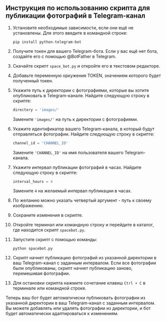 ## Инструкция по использованию скрипта для публикации фотографий в Telegram-канал

1. Установите необходимые зависимости, если они ещё не установлены. Для этого введите в командной строке:
   ```
   pip install python-telegram-bot
   ```

2. Получите токен для вашего Telegram-бота. Если у вас ещё нет бота, создайте его с помощью @BotFather в Telegram.

3. Скачайте скрипт `space_bot.py` и откройте его в текстовом редакторе.

4. Добавьте переменную оркужения TOKEN, значением которого будет полученный токен.

5. Укажите путь к директории с фотографиями, которые вы хотите опубликовать в Telegram-канале. Найдите следующую строку в скрипте:
   ```python
   directory = 'images/'
   ```
   Замените `'images/'` на путь к директории с фотографиями.

6. Укажите идентификатор вашего Telegram-канала, в который будут отправляться фотографии. Найдите следующую строку в скрипте:
   ```python
   channel_id = 'CHANNEL_ID'
   ```
   Замените `'CHANNEL_ID'` на имя пользователя вашего Telegram-канала.

7. Укажите интервал публикации фотографий в часах. Найдите следующую строку в скрипте:
   ```python
   interval_hours = 4
   ```
   Замените `4` на желаемый интервал публикации в часах.
8. По желанию можно указать четвертый аргумент - путь к своему изображению.
9. Сохраните изменения в скрипте.

10. Откройте терминал или командную строку и перейдите в каталог, где находится скрипт `spacebot.py`.

11. Запустите скрипт с помощью команды:
    ```
    python spacebot.py
    ```

12. Скрипт начнет публикацию фотографий из указанной директории в ваш Telegram-канал с заданным интервалом. Если все фотографии были опубликованы, скрипт начнет публикацию заново, перемешивая фотографии.

13. Для остановки скрипта нажмите сочетание клавиш `Ctrl + C` в терминале или командной строке.

Теперь ваш бот будет автоматически публиковать фотографии из указанной директории в ваш Telegram-канал с заданным интервалом. Вы можете добавлять или удалять фотографии из директории, и бот будет автоматически адаптироваться к изменениям.